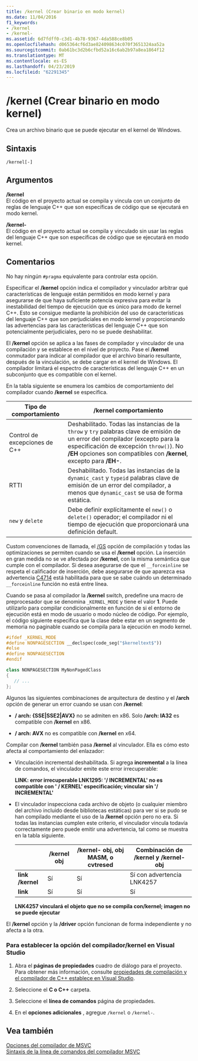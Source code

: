 ```yaml
---
title: /kernel (Crear binario en modo kernel)
ms.date: 11/04/2016
f1_keywords:
- /kernel
- /kernel-
ms.assetid: 6d7fdff0-c3d1-4b78-9367-4da588ce8b05
ms.openlocfilehash: d065364cf6d3ae824098634c070f3651324aa52a
ms.sourcegitcommit: 0ab61bc3d2b6cfbd52a16c6ab2b97a8ea1864f12
ms.translationtype: MT
ms.contentlocale: es-ES
ms.lasthandoff: 04/23/2019
ms.locfileid: "62291345"
---
```

# <a name="kernel-create-kernel-mode-binary"></a>/kernel (Crear binario en modo kernel)

Crea un archivo binario que se puede ejecutar en el kernel de Windows.

## <a name="syntax"></a>Sintaxis

```
/kernel[-]
```

## <a name="arguments"></a>Argumentos

**/kernel**<br/>
El código en el proyecto actual se compila y vincula con un conjunto de reglas de lenguaje C++ que son específicas de código que se ejecutará en modo kernel.

**/kernel-**<br/>
El código en el proyecto actual se compila y vinculado sin usar las reglas del lenguaje C++ que son específicas de código que se ejecutará en modo kernel.

## <a name="remarks"></a>Comentarios

No hay ningún `#pragma` equivalente para controlar esta opción.

Especificar el **/kernel** opción indica el compilador y vinculador arbitrar qué características de lenguaje están permitidos en modo kernel y para asegurarse de que haya suficiente potencia expresiva para evitar la inestabilidad del tiempo de ejecución que es único para modo de kernel C++. Esto se consigue mediante la prohibición del uso de características del lenguaje C++ que son perjudiciales en modo kernel y proporcionando las advertencias para las características del lenguaje C++ que son potencialmente perjudiciales, pero no se puede deshabilitar.

El **/kernel** opción se aplica a las fases de compilador y vinculador de una compilación y se establece en el nivel de proyecto. Pase el **/kernel** conmutador para indicar al compilador que el archivo binario resultante, después de la vinculación, se debe cargar en el kernel de Windows. El compilador limitará el espectro de características del lenguaje C++ en un subconjunto que es compatible con el kernel.

En la tabla siguiente se enumera los cambios de comportamiento del compilador cuando **/kernel** se especifica.

|Tipo de comportamiento|**/kernel** comportamiento|
|-------------------|---------------------------|
|Control de excepciones de C++|Deshabilitado. Todas las instancias de la `throw` y `try` palabras clave de emisión de un error del compilador (excepto para la especificación de excepción `throw()`). No **/EH** opciones son compatibles con **/kernel**, excepto para **/EH-**.|
|RTTI|Deshabilitado. Todas las instancias de la `dynamic_cast` y `typeid` palabras clave de emisión de un error del compilador, a menos que `dynamic_cast` se usa de forma estática.|
|`new` y `delete`|Debe definir explícitamente el `new()` o `delete()` operador; el compilador ni el tiempo de ejecución que proporcionará una definición default.|

Custom convenciones de llamada, el [/GS](gs-buffer-security-check.md) opción de compilación y todas las optimizaciones se permiten cuando se usa el **/kernel** opción. La inserción en gran medida no se ve afectada por **/kernel**, con la misma semántica que cumple con el compilador. Si desea asegurarse de que el `__forceinline` se respeta el calificador de inserción, debe asegurarse de que aparezca esa advertencia [C4714](../../error-messages/compiler-warnings/compiler-warning-level-4-c4714.md) está habilitada para que se sabe cuándo un determinado `__forceinline` función no está entre línea.

Cuando se pasa al compilador la **/kernel** switch, predefine una macro de preprocesador que se denomina `_KERNEL_MODE` y tiene el valor **1**. Puede utilizarlo para compilar condicionalmente en función de si el entorno de ejecución está en modo de usuario o modo núcleo de código. Por ejemplo, el código siguiente especifica que la clase debe estar en un segmento de memoria no paginable cuando se compila para la ejecución en modo kernel.

```cpp
#ifdef _KERNEL_MODE
#define NONPAGESECTION __declspec(code_seg("$kerneltext$"))
#else
#define NONPAGESECTION
#endif

class NONPAGESECTION MyNonPagedClass
{
   // ...
};
```

Algunos las siguientes combinaciones de arquitectura de destino y el **/arch** opción de generar un error cuando se usan con **/kernel**:

- **/ arch: {SSE&#124;SSE2&#124;AVX}** no se admiten en x86. Solo **/arch: IA32** es compatible con **/kernel** en x86.

- **/ arch: AVX** no es compatible con **/kernel** en x64.

Compilar con **/kernel** también pasa **/kernel** al vinculador. Ella es cómo esto afecta al comportamiento del enlazador:

- Vinculación incremental deshabilitada. Si agrega **incremental** a la línea de comandos, el vinculador emite este error irrecuperable:

   **LINK: error irrecuperable LNK1295: '/ INCREMENTAL' no es compatible con ' / KERNEL' especificación; vincular sin '/ INCREMENTAL'**

- El vinculador inspecciona cada archivo de objeto (o cualquier miembro del archivo incluido desde bibliotecas estáticas) para ver si se pudo se han compilado mediante el uso de la **/kernel** opción pero no era. Si todas las instancias cumplen este criterio, el vinculador vincula todavía correctamente pero puede emitir una advertencia, tal como se muestra en la tabla siguiente.

   ||**/kernel** obj|**/kernel-** obj, obj MASM, o cvtresed|Combinación de **/kernel** y **/kernel-** obj|
   |-|----------------------|-----------------------------------------------|-------------------------------------------------|
   |**link /kernel**|Sí|Sí|Sí con advertencia LNK4257|
   |**link**|Sí|Sí|Sí|

   **LNK4257 vinculará el objeto que no se compila con/kernel; imagen no se puede ejecutar**

El **/kernel** opción y la **/driver** opción funcionan de forma independiente y no afecta a la otra.

### <a name="to-set-the-kernel-compiler-option-in-visual-studio"></a>Para establecer la opción del compilador/kernel en Visual Studio

1. Abra el **páginas de propiedades** cuadro de diálogo para el proyecto. Para obtener más información, consulte [propiedades de compilación y el compilador de C++ establece en Visual Studio](../working-with-project-properties.md).

1. Seleccione el **C o C++** carpeta.

1. Seleccione el **línea de comandos** página de propiedades.

1. En el **opciones adicionales** , agregue `/kernel` o `/kernel-`.

## <a name="see-also"></a>Vea también

[Opciones del compilador de MSVC](compiler-options.md)<br/>
[Sintaxis de la línea de comandos del compilador MSVC](compiler-command-line-syntax.md)
